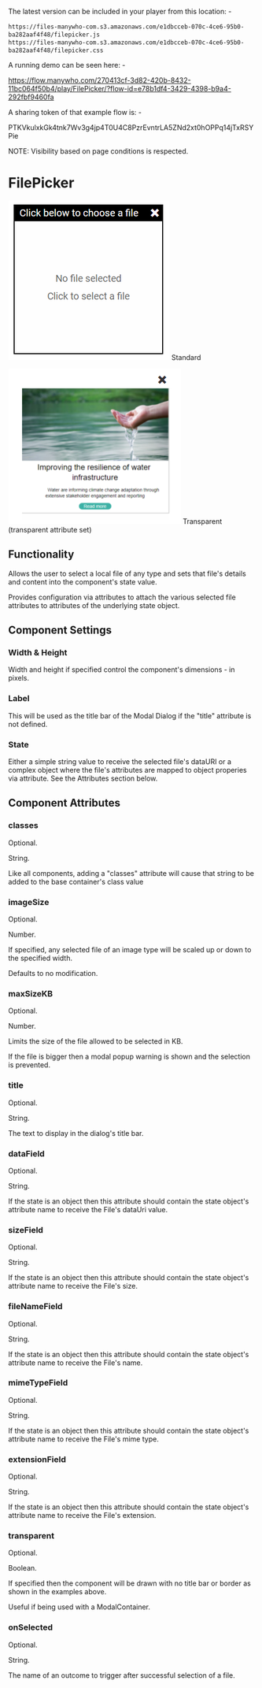 
The latest version can be included in your player from this location: -

```
https://files-manywho-com.s3.amazonaws.com/e1dbcceb-070c-4ce6-95b0-ba282aaf4f48/filepicker.js
https://files-manywho-com.s3.amazonaws.com/e1dbcceb-070c-4ce6-95b0-ba282aaf4f48/filepicker.css
```

A running demo can be seen here: -

https://flow.manywho.com/270413cf-3d82-420b-8432-11bc064f50b4/play/FilePicker/?flow-id=e78b1df4-3429-4398-b9a4-292fbf9460fa


A sharing token of that example flow is: -

PTKVkulxkGk4tnk7Wv3g4jp4T0U4C8PzrEvntrLA5ZNd2xt0hOPPq14jTxRSYPie


NOTE: Visibility based on page conditions is respected.



# FilePicker

![alt text](https://github.com/MarkWattsBoomi/FilePicker/blob/master/standard.png)
Standard

![alt text](https://github.com/MarkWattsBoomi/FilePicker/blob/master/transparent.png)
Transparent (transparent attribute set)

## Functionality

Allows the user to select a local file of any type and sets that file's details and content into the component's state value.

Provides configuration via attributes to attach the various selected file attributes to attributes of the underlying state object.


## Component Settings

### Width & Height

Width and height if specified control the component's dimensions - in pixels.


### Label

This will be used as the title bar of the Modal Dialog if the "title" attribute is not defined.



### State

Either a simple string value to receive the selected file's dataURI or a complex object where the file's attributes are mapped to object
properies via attribute.  See the Attributes section below.



## Component Attributes


### classes
Optional.

String.

Like all components, adding a "classes" attribute will cause that string to be added to the base container's class value


### imageSize

Optional.

Number.

If specified, any selected file of an image type will be scaled up or down to the specified width.

Defaults to no modification.


### maxSizeKB

Optional.

Number.

Limits the size of the file allowed to be selected in KB.

If the file is bigger then a modal popup warning is shown and the selection is prevented.


### title

Optional.

String.

The text to display in the dialog's title bar.


### dataField

Optional.

String.

If the state is an object then this attribute should contain the state object's attribute name to receive the File's dataUri value.

### sizeField

Optional.

String.

If the state is an object then this attribute should contain the state object's attribute name to receive the File's size.

### fileNameField

Optional.

String.

If the state is an object then this attribute should contain the state object's attribute name to receive the File's name.

### mimeTypeField

Optional.

String.

If the state is an object then this attribute should contain the state object's attribute name to receive the File's mime type.

### extensionField

Optional.

String.

If the state is an object then this attribute should contain the state object's attribute name to receive the File's extension.

### transparent

Optional.

Boolean.

If specified then the component will be drawn with no title bar or border as shown in the examples above.

Useful if being used with a ModalContainer.

### onSelected

Optional.

String.

The name of an outcome to trigger after successful selection of a file.

